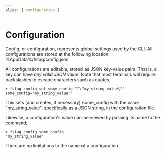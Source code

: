 ```yaml
---
alias: [ configuration ]
---
```

# Configuration

Config, or configuration, represents global settings used by the 
CLI. All configurations are stored at the following location: 
%AppData%/fstag/config.json

All configurations are editable, stored as JSON key-value pairs. 
That is, a key can have *any valid JSON value*. Note that most 
terminals will require backslashes to escape characters such as
quotes.

```shell
> fstag config set some_config ""\"my_string_value\""
some_config="my_string_value''
```

This sets (and creates, if necessary) some_config with the value
"my_string_value", specifically as a JSON string, in the
configuration file.

Likewise, a configuration's value can be viewed by passing its
name to the command;

```shell
> fstag config some_config
"my_string_value"
```

There are no limitations to the name of a configuration.